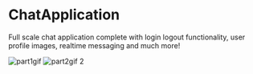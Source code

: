 # ChatApplication
Full scale chat application complete with login logout functionality, user profile images, realtime messaging and much more!

![part1gif](https://user-images.githubusercontent.com/27150848/37188328-8aacba08-231c-11e8-87e6-1d6226213fdf.gif)     ![part2gif 2](https://user-images.githubusercontent.com/27150848/37188331-8e7b093c-231c-11e8-8848-088ae7e1013c.gif)
